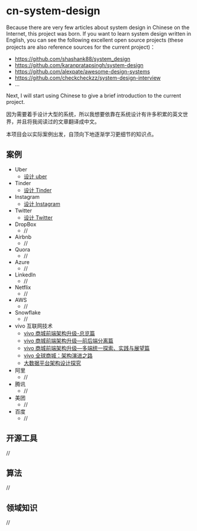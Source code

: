 # cn-system-design
Because there are very few articles about system design in Chinese on the Internet, this project was born. If you want to learn system design written in English, you can see the following excellent open source projects (these projects are also reference sources for the current project)：
* https://github.com/shashank88/system_design
* https://github.com/karanpratapsingh/system-design
* https://github.com/alexpate/awesome-design-systems
* https://github.com/checkcheckzz/system-design-interview
* ...

Next, I will start using Chinese to give a brief introduction to the current project.

因为需要着手设计大型的系统，所以我想要依靠在系统设计有许多积累的英文世界，并且将我阅读过的文章翻译成中文。

本项目会以实际案例出发，自顶向下地逐渐学习更细节的知识点。

## 案例
* Uber
  * [设计 uber](https://github.com/HardwayLinka/cn-system-design/blob/main/resources/%E8%AE%BE%E8%AE%A1%20Uber.md)
* Tinder
  * [设计 Tinder](https://github.com/HardwayLinka/cn-system-design/blob/main/resources/%E8%AE%BE%E8%AE%A1%20Tinder.md)
* Instagram
  * [设计 Instagram](https://github.com/HardwayLinka/cn-system-design/blob/main/resources/Instagram/%E8%AE%BE%E8%AE%A1%20Ins.md)
* Twitter
  * [设计 Twitter](https://github.com/HardwayLinka/cn-system-design/blob/main/resources/Twitter/%E8%AE%BE%E8%AE%A1%20twitter.md)
* DropBox
  * //
* Airbnb
  * //
* Quora
  * //
* Azure
  * //
* LinkedIn
  * //
* Netflix
  * //
* AWS
  * //
* Snowflake
  * //
* vivo 互联网技术
  * [vivo 商城前端架构升级-总览篇](https://github.com/HardwayLinka/cn-system-design/blob/main/resources/vivo/vivo%20%E5%95%86%E5%9F%8E%E5%89%8D%E7%AB%AF%E6%9E%B6%E6%9E%84%E5%8D%87%E7%BA%A7%20-%20%E6%80%BB%E8%A7%88%E7%AF%87.md)
  * [vivo 商城前端架构升级—前后端分离篇](https://github.com/HardwayLinka/cn-system-design/blob/main/resources/vivo/vivo%20%E5%95%86%E5%9F%8E%E5%89%8D%E7%AB%AF%E6%9E%B6%E6%9E%84%E5%8D%87%E7%BA%A7%E2%80%94%E5%89%8D%E5%90%8E%E7%AB%AF%E5%88%86%E7%A6%BB%E7%AF%87.md)
  * [vivo 商城前端架构升级—多端统一探索、实践与展望篇](https://github.com/HardwayLinka/cn-system-design/blob/main/resources/vivo/vivo%20%E5%95%86%E5%9F%8E%E5%89%8D%E7%AB%AF%E6%9E%B6%E6%9E%84%E5%8D%87%E7%BA%A7%E2%80%94%E5%A4%9A%E7%AB%AF%E7%BB%9F%E4%B8%80%E6%8E%A2%E7%B4%A2%E3%80%81%E5%AE%9E%E8%B7%B5%E4%B8%8E%E5%B1%95%E6%9C%9B%E7%AF%87.md)
  * [vivo 全球商城：架构演进之路](https://github.com/HardwayLinka/cn-system-design/blob/main/resources/vivo/vivo%20%E5%85%A8%E7%90%83%E5%95%86%E5%9F%8E%EF%BC%9A%E6%9E%B6%E6%9E%84%E6%BC%94%E8%BF%9B%E4%B9%8B%E8%B7%AF.md)
  * [大数据平台架构设计探究](https://github.com/HardwayLinka/cn-system-design/blob/main/resources/vivo/%E5%A4%A7%E6%95%B0%E6%8D%AE%E5%B9%B3%E5%8F%B0%E6%9E%B6%E6%9E%84%E8%AE%BE%E8%AE%A1%E6%8E%A2%E7%A9%B6.md)
* 阿里
  * //
* 腾讯
  * //
* 美团
  * //
* 百度
  * //
## 开源工具
//
## 算法
//
## 领域知识
//
